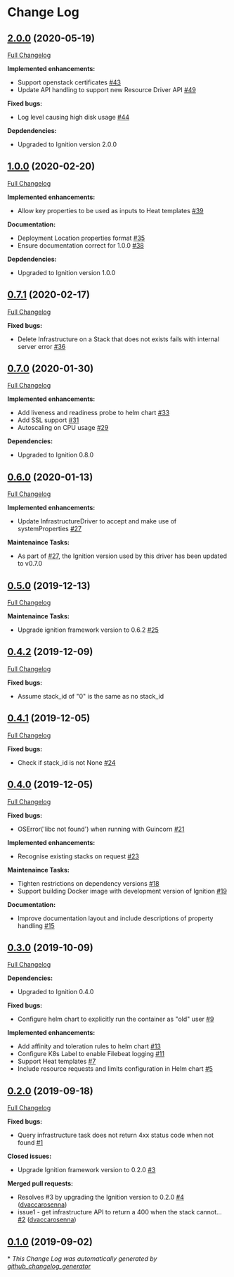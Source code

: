 # Change Log

## [2.0.0](https://github.com/accanto-systems/openstack-vim-driver/tree/2.0.0) (2020-05-19)
[Full Changelog](https://github.com/accanto-systems/openstack-vim-driver/compare/1.0.0...2.0.0)

**Implemented enhancements:**
- Support openstack certificates [\#43](https://github.com/accanto-systems/openstack-vim-driver/issues/43)
- Update API handling to support new Resource Driver API [\#49](https://github.com/accanto-systems/openstack-vim-driver/issues/49)

**Fixed bugs:**
- Log level causing high disk usage [\#44](https://github.com/accanto-systems/openstack-vim-driver/issues/44)

**Depdendencies:**
- Upgraded to Ignition version 2.0.0

## [1.0.0](https://github.com/accanto-systems/openstack-vim-driver/tree/1.0.0) (2020-02-20)
[Full Changelog](https://github.com/accanto-systems/openstack-vim-driver/compare/0.7.1...1.0.0)

**Implemented enhancements:**

- Allow key properties to be used as inputs to Heat templates [\#39](https://github.com/accanto-systems/openstack-vim-driver/issues/39)

**Documentation:**
- Deployment Location properties format [\#35](https://github.com/accanto-systems/openstack-vim-driver/issues/35)
- Ensure documentation correct for 1.0.0 [\#38](https://github.com/accanto-systems/openstack-vim-driver/issues/38)

**Depdendencies:**
- Upgraded to Ignition version 1.0.0

## [0.7.1](https://github.com/accanto-systems/openstack-vim-driver/tree/0.7.1) (2020-02-17)
[Full Changelog](https://github.com/accanto-systems/openstack-vim-driver/compare/0.7.0...0.7.1)

**Fixed bugs:**

- Delete Infrastructure on a Stack that does not exists fails with internal server error [\#36](https://github.com/accanto-systems/openstack-vim-driver/issues/36)

## [0.7.0](https://github.com/accanto-systems/openstack-vim-driver/tree/0.7.0) (2020-01-30)
[Full Changelog](https://github.com/accanto-systems/openstack-vim-driver/compare/0.6.0...0.7.0)

**Implemented enhancements:**

- Add liveness and readiness probe to helm chart [\#33](https://github.com/accanto-systems/openstack-vim-driver/issues/33)
- Add SSL support [\#31](https://github.com/accanto-systems/openstack-vim-driver/issues/31)
- Autoscaling on CPU usage [\#29](https://github.com/accanto-systems/openstack-vim-driver/issues/29)

**Dependencies:**

- Upgraded to Ignition 0.8.0

## [0.6.0](https://github.com/accanto-systems/openstack-vim-driver/tree/0.6.0) (2020-01-13)
[Full Changelog](https://github.com/accanto-systems/openstack-vim-driver/compare/0.5.0...0.6.0)

**Implemented enhancements:**

- Update InfrastructureDriver to accept and make use of systemProperties [\#27](https://github.com/accanto-systems/openstack-vim-driver/issues/27)

**Maintenaince Tasks:**

- As part of [\#27](https://github.com/accanto-systems/openstack-vim-driver/issues/27), the Ignition version used by this driver has been updated to v0.7.0

## [0.5.0](https://github.com/accanto-systems/openstack-vim-driver/tree/0.5.0) (2019-12-13)
[Full Changelog](https://github.com/accanto-systems/openstack-vim-driver/compare/0.4.2...0.5.0)

**Maintenaince Tasks:**

- Upgrade ignition framework version to 0.6.2 [\#25](https://github.com/accanto-systems/openstack-vim-driver/issues/25)

## [0.4.2](https://github.com/accanto-systems/openstack-vim-driver/tree/0.4.2) (2019-12-09)
[Full Changelog](https://github.com/accanto-systems/openstack-vim-driver/compare/0.4.1...0.4.2)

**Fixed bugs:**

- Assume stack_id of "0" is the same as no stack_id

## [0.4.1](https://github.com/accanto-systems/openstack-vim-driver/tree/0.4.1) (2019-12-05)
[Full Changelog](https://github.com/accanto-systems/openstack-vim-driver/compare/0.4.0...0.4.1)

**Fixed bugs:**

- Check if stack_id is not None [\#24](https://github.com/accanto-systems/openstack-vim-driver/issues/24)

## [0.4.0](https://github.com/accanto-systems/openstack-vim-driver/tree/0.4.0) (2019-12-05)
[Full Changelog](https://github.com/accanto-systems/openstack-vim-driver/compare/0.3.0...0.4.0)

**Fixed bugs:**

- OSError('libc not found') when running with Guincorn [\#21](https://github.com/accanto-systems/openstack-vim-driver/issues/21)

**Implemented enhancements:**

- Recognise existing stacks on request [\#23](https://github.com/accanto-systems/openstack-vim-driver/issues/23)

**Maintenaince Tasks:**

- Tighten restrictions on dependency versions [\#18](https://github.com/accanto-systems/openstack-vim-driver/issues/18)
- Support building Docker image with development version of Ignition [\#19](https://github.com/accanto-systems/openstack-vim-driver/issues/19)

**Documentation:**

- Improve documentation layout and include descriptions of property handling [\#15](https://github.com/accanto-systems/openstack-vim-driver/issues/15)

## [0.3.0](https://github.com/accanto-systems/openstack-vim-driver/tree/0.3.0) (2019-10-09)
[Full Changelog](https://github.com/accanto-systems/openstack-vim-driver/compare/0.2.0...0.3.0)

**Dependencies:**

- Upgraded to Ignition 0.4.0

**Fixed bugs:**

- Configure helm chart to explicitly run the container as "old" user [\#9](https://github.com/accanto-systems/openstack-vim-driver/issues/9)

**Implemented enhancements:**

- Add affinity and toleration rules to helm chart [\#13](https://github.com/accanto-systems/openstack-vim-driver/issues/13)
- Configure K8s Label to enable Filebeat logging [\#11](https://github.com/accanto-systems/openstack-vim-driver/issues/11)
- Support Heat templates [\#7](https://github.com/accanto-systems/openstack-vim-driver/issues/7)
- Include resource requests and limits configuration in Helm chart [\#5](https://github.com/accanto-systems/openstack-vim-driver/issues/5)

## [0.2.0](https://github.com/accanto-systems/openstack-vim-driver/tree/0.2.0) (2019-09-18)
[Full Changelog](https://github.com/accanto-systems/openstack-vim-driver/compare/0.1.0...0.2.0)

**Fixed bugs:**

- Query infrastructure task does not return 4xx status code when not found [\#1](https://github.com/accanto-systems/openstack-vim-driver/issues/1)

**Closed issues:**

- Upgrade Ignition framework version to 0.2.0 [\#3](https://github.com/accanto-systems/openstack-vim-driver/issues/3)

**Merged pull requests:**

- Resolves \#3 by upgrading the Ignition version to 0.2.0 [\#4](https://github.com/accanto-systems/openstack-vim-driver/pull/4) ([dvaccarosenna](https://github.com/dvaccarosenna))
- issue1 - get infrastructure API to return a 400 when the stack cannot… [\#2](https://github.com/accanto-systems/openstack-vim-driver/pull/2) ([dvaccarosenna](https://github.com/dvaccarosenna))

## [0.1.0](https://github.com/accanto-systems/openstack-vim-driver/tree/0.1.0) (2019-09-02)


\* *This Change Log was automatically generated by [github_changelog_generator](https://github.com/skywinder/Github-Changelog-Generator)*